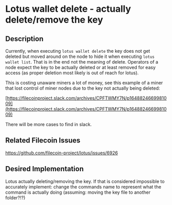 # Lotus wallet delete - actually delete/remove the key

## Description

Currently, when executing `lotus wallet delete` the key does not get deleted but moved around on the node to hide it when executing `lotus wallet list`. That is in the end not the meaning of delete. Operators of a node expect the key to be actually deleted or at least removed for easy access (as proper deletion most likely is out of reach for lotus). 

This is costing unaware miners a lot of money, see this example of a miner that lost control of miner nodes due to the key not actually being deleted:

[https://filecoinproject.slack.com/archives/CPFTWMY7N/p1648824669981009](https://filecoinproject.slack.com/archives/CPFTWMY7N/p1648824669981009)

There will be more cases to find in slack.

## Related Filecoin Issues

https://github.com/filecoin-project/lotus/issues/6926

## Desired Implementation

Lotus actually deleting/removing the key. If that is considered impossible to accurately implement: change the commands name to represent what the command is actually doing (assuming: moving the key file to another folder?!?)

